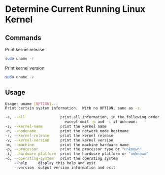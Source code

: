 # Determine Current Running Linux Kernel

Commands
--------

Print kernel release
```bash
sudo uname -r
```

Print kernel version
```bash
sudo uname -v
```

Usage
----

```bash
Usage: uname [OPTION]...
Print certain system information.  With no OPTION, same as -s.

-a, --all                print all information, in the following order,
                           except omit -p and -i if unknown:
-s, --kernel-name        print the kernel name
-n, --nodename           print the network node hostname
-r, --kernel-release     print the kernel release
-v, --kernel-version     print the kernel version
-m, --machine            print the machine hardware name
-p, --processor          print the processor type or "unknown"
-i, --hardware-platform  print the hardware platform or "unknown"
-o, --operating-system   print the operating system
    --help     display this help and exit
    --version  output version information and exit
```

